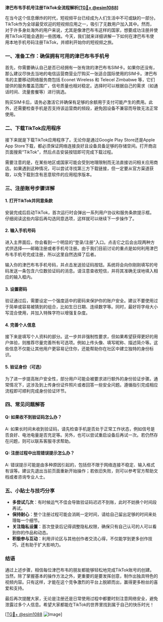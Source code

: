 **津巴布韦手机号注册TikTok全流程解析[[TG💪+ @esim1088](https://t.me/s/esim1088)]**

在当今这个信息爆炸的时代，短视频平台已经成为人们生活中不可或缺的一部分。TikTok作为全球最受欢迎的短视频应用之一，吸引了无数用户加入其中。然而，对于许多身处海外的用户来说，尤其是像津巴布韦这样的国家，想要成功注册并使用TikTok可能会遇到一些困难。今天，我们就来详细讲解一下如何在津巴布韦使用本地手机号码注册TikTok，并顺利开始你的短视频之旅。

### 一、准备工作：确保拥有可用的津巴布韦手机号

首先，你需要确认自己是否已经拥有一张有效的津巴布韦SIM卡。如果你还没有，那么建议尽快去当地的电信运营商营业厅购买一张适合国际使用的SIM卡。津巴布韦的主要移动网络服务商包括 Econet Wireless 和 Telecel Zimbabwe 等，它们提供的服务覆盖范围广，信号质量也相对稳定。选择时可以根据自己的需求（如通话时间、流量套餐等）进行挑选。

购买SIM卡后，请务必激活它并确保有足够的余额用于支付可能产生的费用。此外，还需要检查手机是否支持该运营商的频段，避免因设备不兼容而导致无法正常使用。

### 二、下载TikTok应用程序

接下来就是下载TikTok应用程序了。无论你是通过Google Play Store还是Apple App Store下载，都必须保证网络连接良好且设备具备足够的存储空间。打开商店页面搜索“TikTok”，然后点击安装按钮即可完成下载过程。

需要注意的是，在某些地区或国家可能会受到地理限制而无法直接访问相关应用商店。如果遇到这种情况，可以尝试寻找第三方下载链接，但一定要从官方渠道获取，以免下载到含有恶意软件的应用程序版本。

### 三、注册账号步骤详解

#### 1. 打开TikTok并同意条款

安装完成后启动TikTok，首次运行时会弹出一系列用户协议和服务条款提示框。仔细阅读这些内容后再勾选同意选项，这样就可以继续下一步操作了。

#### 2. 输入手机号码

进入主界面后，你会看到一个明显的“登录/注册”入口。点击它之后会出现两种方式供选择——邮箱注册或者手机号注册。由于我们目前讨论的重点是如何利用津巴布韦手机号完成注册，所以这里自然选择了后者。

输入你的津巴布韦手机号码，并点击发送验证码按钮。系统将会向你刚刚填写的号码发送一条包含六位数验证码的消息。请注意查收短信，并将其准确无误地填入相应的输入框内。

#### 3. 设置密码

验证通过后，需要设定一个强度适中的密码来保护你的账户安全。建议不要使用过于简单或容易被猜到的组合，比如生日日期、连续数字等。同时，最好将字母大小写混合使用，并加入特殊字符以增强复杂度。

#### 4. 完善个人信息

接下来是填写个人资料的部分。这一步并非强制性要求，但如果希望获得更好的用户体验，则推荐尽量完善所有可选项。例如上传头像、填写昵称、描述简介等。这些信息不仅能让其他用户更容易记住你，还能帮助你在社区中建立独特的身份标识。

#### 5. 验证身份（可选）

为了进一步提高账户安全性，部分用户可能会被要求进行额外的身份验证步骤。通常情况下，这涉及到上传身份证件照片或者回答一些安全问题。遵循指引完成相应流程即可顺利完成身份验证环节。

### 四、常见问题解答

#### Q: 如果收不到验证码怎么办？
A: 如果长时间未收到验证码，请先检查手机是否处于正常工作状态，例如信号是否良好、电池电量是否充足等。另外，也可以尝试重启设备后再试一次。若仍然存在问题，则可以联系客服寻求帮助。

#### Q: 注册过程中出现错误提示怎么办？
A: 错误提示可能是由多种原因引起的，包括但不限于网络连接不稳定、输入格式有误等。建议先退出当前页面重新开始操作；若依旧失败，则可以参考官方帮助文档或者咨询专业人士。

### 五、小贴士与技巧分享

- **多尝试几次**：有时候运气不佳会导致验证码迟迟不到账，此时不妨换个时间段再试。
- **保持耐心**：整个注册过程可能会消耗一定时间，请给自己留出足够的时间来处理每一个细节。
- **关注隐私设置**：首次登录后记得调整隐私权限，确保只有自己认可的人可以看到你的作品和动态。
- **积极参与互动**：利用评论区与其他创作者交流心得，不仅能学到更多创作技巧，还有助于扩大影响力。

### 结语

通过上述步骤，相信每位津巴布韦的朋友都能够轻松地完成TikTok账号的创建。当然，除了掌握基本的操作方法之外，更重要的是要发挥创意，制作出独具特色的视频内容。只有这样，才能在这个竞争激烈的平台上脱颖而出，赢得更多粉丝的喜爱和支持。

最后再次提醒大家，无论是注册还是日常使用过程中都要时刻注意网络安全，避免泄露过多个人信息。希望大家都能在TikTok的世界里找到属于自己的快乐时光！

[[TG💪+ @esim1088](https://t.me/s/esim1088) ![Image](https://i.postimg.cc/4NQfJmqS/Snipaste-2025-05-13-00-14-12.png)]